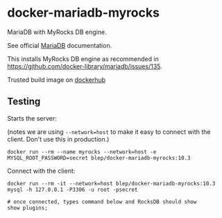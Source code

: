 # docker-mariadb-myrocks
MariaDB with MyRocks DB engine. 

See official [MariaDB](https://hub.docker.com/_/mariadb/) documentation.

This installs MyRocks DB engine as recommended in https://github.com/docker-library/mariadb/issues/135.

Trusted build image on [dockerhub](https://cloud.docker.com/repository/docker/blep/docker-mariadb-myrocks)

## Testing

Starts the server:

(notes we are using `--network=host` to make it easy to connect with the client. Don't use this in production.)

```
docker run --rm --name myrocks --network=host -e MYSQL_ROOT_PASSWORD=secret blep/docker-mariadb-myrocks:10.3
```

Connect with the client:

```
docker run --rm -it --network=host blep/docker-mariadb-myrocks:10.3 mysql -h 127.0.0.1 -P3306 -u root -psecret

# once connected, types command below and RocksDB should show
show plugins;
```
